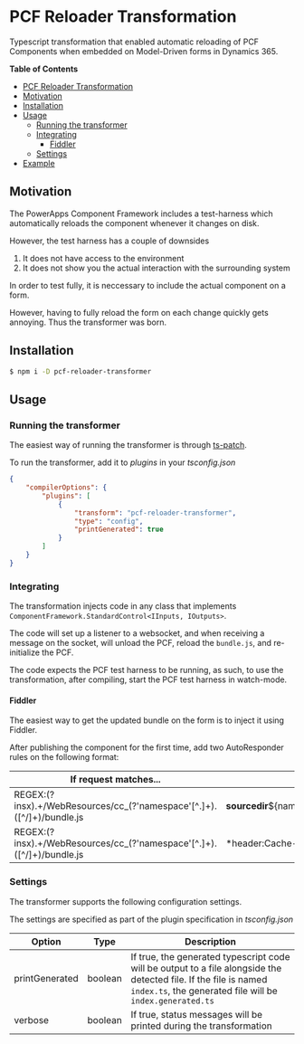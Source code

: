 # PCF Reloader Transformation

Typescript transformation that enabled automatic reloading of PCF Components when embedded on Model-Driven forms in Dynamics 365.

**Table of Contents**
- [PCF Reloader Transformation](#pcf-reloader-transformation)
 - [Motivation](#motivation)
 - [Installation](#installation)
 - [Usage](#usage)
	- [Running the transformer](#running-the-transformer)
	- [Integrating](#integrating)
		- [Fiddler](#fiddler)
 	- [Settings](#settings)
 - [Example](#example)

## Motivation
The PowerApps Component Framework includes a test-harness which automatically reloads the component whenever it changes on disk.

However, the test harness has a couple of downsides
1. It does not have access to the environment
2. It does not show you the actual interaction with the surrounding system

In order to test fully, it is neccessary to include the actual component on a form.

However, having to fully reload the form on each change quickly gets annoying. Thus the transformer was born.

## Installation
```sh
$ npm i -D pcf-reloader-transformer
```

## Usage

### Running the transformer
The easiest way of running the transformer is through [ts-patch](https://www.npmjs.com/package/ts-patch).

To run the transformer, add it to _plugins_ in your _tsconfig.json_
```json
{
	"compilerOptions": {
		"plugins": [
			{
				"transform": "pcf-reloader-transformer",
				"type": "config",
				"printGenerated": true
			}
		]
	}
}
```

### Integrating
The transformation injects code in any class that implements `ComponentFramework.StandardControl<IInputs, IOutputs>`.

The code will set up a listener to a websocket, and when receiving a message on the socket, will unload the PCF, reload the `bundle.js`, and re-initialize the PCF.

The code expects the PCF test harness to be running, as such, to use the transformation, after compiling, start the PCF test harness in watch-mode.

#### Fiddler
The easiest way to get the updated bundle on the form is to inject it using Fiddler.

After publishing the component for the first time, add two AutoResponder rules on the following format:

| If request matches...	| then respond with...
|----------------------	|---------------------
| REGEX:(?insx).+\/WebResources\/cc_(?'namespace'[^.]+)\.([^/]+)\/bundle.js	| __sourcedir__\${namespace}\out\controls\${namespace}\bundle.js
| REGEX:(?insx).+\/WebResources\/cc_(?'namespace'[^.]+)\.([^/]+)\/bundle.js | *header:Cache-Control: must-revalidate

### Settings
The transformer supports the following configuration settings.

The settings are specified as part of the plugin specification in _tsconfig.json_

| Option			| Type		| Description
|--------			|------		|-------------
| printGenerated	| boolean	| If true, the generated typescript code will be output to a file alongside the detected file. If the file is named `index.ts`, the generated file will be `index.generated.ts`
| verbose			| boolean	| If true, status messages will be printed during the transformation
